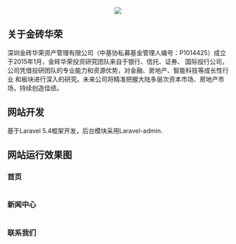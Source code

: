 <p align="center"><img src="https://github.com/chenbinhua/jzhr-laravel/blob/master/public/img/logo-3.png"></p>



## 关于金砖华荣
深圳金砖华荣资产管理有限公司（中基协私募基金管理人编号：P1014425）成立于2015年1月，金砖华荣投资研究团队来自于银行、信托、证券、 国际投行公司，公司凭借投研团队的专业能力和资源优势，对金融、房地产、智能科技等成长性行业 和板块进行深入的研究。未来公司将精准把握大陆多层次资本市场、房地产市场，持续创造佳绩。
## 网站开发

基于Laravel 5.4框架开发，后台模块采用Laravel-admin.

## 网站运行效果图

### 首页
<p align="center"><img src="https://github.com/chenbinhua/jzhr-laravel/blob/master/public/img/index.png" alt=""></p>

### 新闻中心
<p align="center"><img src="https://github.com/chenbinhua/jzhr-laravel/blob/master/public/img/news.png" alt=""></p>

### 联系我们
<p align="center"><img src="https://github.com/chenbinhua/jzhr-laravel/blob/master/public/img/contact.png" alt=""></p>



